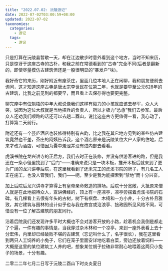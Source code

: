 ```yaml
---
title: "2022.07.02: 沅陵游记"
date: 2022-07-02T03:00:59+08:00
updated: 2022-07-02
taxonomies:
  categories:
    - 游记
  tags:
    - 游记
---
```


只是打算在沅陵县暂歇一天，却在江边散步时意外看到这个地方，当时不知来历，只是惊讶于这座古寺的古朴，和我之前在常德看到的“古寺"完全不同(后者是翻新的，即使尽量模仿古建筑但还是一股很明显的“暴发户"味)。

我好奇它的来历，刚好附近有座茶庄，里面几位本地人正在闲聊，我和朋友便前去询问，这才知道这座古寺是唐太宗李世民在位第二年，也就是要早至公元628年的古建筑，比我之前见到的都要早，而且看上去保存得也要更完整。

聊完座中有位魁梧的中年大叔说像我们这样有毅力的小孩就应该去参军，众人大笑，说因为这位大叔就是当地招兵的负责人，所以才极力"怂恿”我们去参军。最后众人还劝我们顺路的话还可以去趟二酉山，说比这座古寺更值得一看，我心动了，打算第二天前行。

附近还有一个芸庐酒店也装修得特别有古韵，比之我在其它地方见到的某些仿古建筑竟然也不差，茶庄的阿姨告诉我，这个酒店原来是沅陵某位大户人家的住地，后来才改为酒店，可惜因为囊中羞涩并没有进内部去看看。

虎溪书院在龙兴讲寺的正后方，我们去时正在装修，并没有供游客进的路，但是我还在一条小径里找到了“后门”——准确来说只是一块木板，推开木板后就来到了更为广阔的龙兴讲寺后院，在这里我看到了还未完工的虎溪书院的牌子，有几名工人正在施工，也没人管我们，我们——呃，至少是我为能探索到“禁地”而十分兴奋。

加上后院后龙兴讲寺才算得上有皇帝亲命敕造的排场。后院十分宽敞，大抵原来僧人就是在此地招待众人，宣讲佛经的，顶上有一座凉亭，凉亭旁摆着虎溪书院的石碑。有几棵看上去很有年头的古树，树下有棋盘、木椅和一方小井，十分古朴且雅致，其它建筑与园林的设计似乎也与我在故宫或沧浪亭、拙政园所见风格不同，可惜没有一位了解古建筑的朋友同行。

沿着后院我们还发现许多平时大概也不会对游客开放的小路，趁着机会我倒是都走了个遍，一件有趣的事情是，当我穿过杂木林和一个凉亭，来到一座外表看上去十分宏伟，内里却已经破败不堪的古建筑（忘记叫什么了，名字很长），我在这里看到两只人工饲养的小兔子，它们在笼子里面安详地吃着白菜，旁边还放着饲料——大概是这里的某位建筑工人养的吧，想象某位胡子拉碴非常耐心地喂着这两只小兔子的场景，十分有趣。

二零二二年七月二日写于沅陵二酉山下时炎炎夏日
